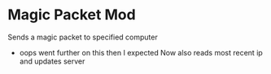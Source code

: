 # Magic Packet Mod

Sends a magic packet to specified computer

* oops went further on this then I expected
Now also reads most recent ip and updates server